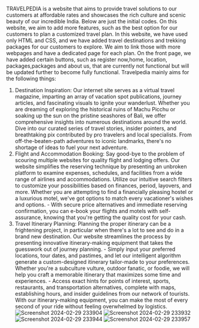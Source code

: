 TRAVELPEDIA is a website that aims to provide travel solutions to our customers at affordable rates and showcases the rich culture and scenic beauty of our incredible India. Below are just the initial codes. On this website, we aim to add more features, such as the best option for our customers to plan a customized travel plan. In this website, we have used only HTML and CSS, and we have added travel destinations and trekking packages for our customers to explore. We aim to link those with more webpages and have a dedicated page for each plan. On the front page, we have added certain buttons, such as register now,home, location, packages,packages and about us, that are currently not functional but will be updated further to become fully functional. Travelpedia mainly aims for the following things: 
1. Destination Inspiration: Our internet site serves as a virtual travel magazine, imparting an array of vacation spot publications, journey articles, and fascinating visuals to ignite your wanderlust. Whether you are dreaming of exploring the historical ruins of Machu Picchu or soaking up the sun on the pristine seashores of Bali, we offer comprehensive insights into numerous destinations around the world. Dive into our curated series of travel stories, insider pointers, and breathtaking pix contributed by pro travelers and local specialists. From off-the-beaten-path adventures to iconic landmarks, there's no shortage of ideas to fuel your next adventure.
2. Flight and Accommodation Booking: Say good-bye to the problem of scouring multiple websites for quality flight and lodging offers. Our website simplifies the reserving technique by presenting an unbroken platform to examine expenses, schedules, and facilities from a wide range of airlines and accommodations. Utilize our intuitive search filters to customize your possibilities based on finances, period, layovers, and more. Whether you are attempting to find a financially pleasing hostel or a luxurious motel, we've got options to match every vacationer's wishes and options. - With secure price alternatives and immediate reserving confirmation, you can e-book your flights and motels with self-assurance, knowing that you're getting the quality cost for your cash.
3. Travel Itinerary Planning: Planning the proper itinerary can be a frightening project, in particular when there's a lot to see and do in a brand new destination. Our website streamlines the process by presenting innovative itinerary-making equipment that takes the guesswork out of journey planning. - Simply input your preferred locations, tour dates, and pastimes, and let our intelligent algorithm generate a custom-designed itinerary tailor-made to your preferences. Whether you're a subculture vulture, outdoor fanatic, or foodie, we will help you craft a memorable itinerary that maximizes some time and experiences. - Access exact hints for points of interest, sports, restaurants, and transportation alternatives, complete with maps, establishing hours, and insider guidelines from our network of tourists. With our itinerary-making equipment, you can make the most of every second of your ride without feeling overwhelmed by logistics.
![Screenshot 2024-02-29 233904](https://github.com/NiketanSharma/Travelpedia/assets/149008719/eddd9a05-daa9-4fbb-a661-9840fb9a9428)
![Screenshot 2024-02-29 233932](https://github.com/NiketanSharma/Travelpedia/assets/149008719/1f077c14-3d40-4774-8a1a-6f42f3598f65)
![Screenshot 2024-02-29 233944](https://github.com/NiketanSharma/Travelpedia/assets/149008719/bd1c69c3-d8d9-4c7d-95c3-5d79cc4eebcd)
![Screenshot 2024-02-29 233957](https://github.com/NiketanSharma/Travelpedia/assets/149008719/177b87b6-4f38-4ff1-8405-34ef089cdff7)
